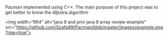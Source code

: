 Pacman implemented using C++. The main purpose of this project was to get better to know the dijkstra algorithm

<img width=“964” alt=“java 8 and prio java 8  array review example” src=“https://github.com/Szafa99/Pacman/blob/master/images/example.png?raw=true”>
